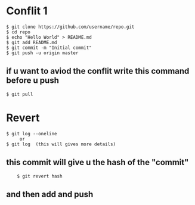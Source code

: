 # Conflit 1 
    $ git clone https://github.com/username/repo.git
    $ cd repo
    $ echo "Hello World" > README.md
    $ git add README.md
    $ git commit -m "Initial commit"
    $ git push -u origin master

## if u want to aviod the conflit write this command before u push
     
    $ git pull 

# Revert
    $ git log --oneline
         or 
    $ git log  (this will gives more details)
    
## this commit will give u the hash of the "commit"

        $ git revert hash

## and then add and push





